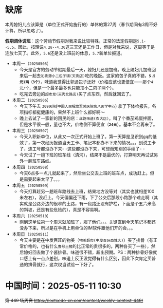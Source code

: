 
# 缺席

本周媳妇儿应该算是（单位正式开始施行的）单休的第27周（春节期间有3周不好计算，所以忽略了）。

**假期调休调班**：这个劳动节假期对我来说比较特殊，正常的法定假期是`5.1--5.5`。因此，按理说`4.28--4.30`这三天还是工作日，但是对我来说，这周等于是连放七天了。此外，`5.6`还是没上班前的休息，`5.7`新单位报道。

- 本周一（`20250505`） 
  * 今天是官方的劳动节假期最后一天，媳妇儿还是加班。晚上媳妇儿加班回来后一起去`沁秀源小二包子铺(天秀店)`吃的晚饭。这家的包子真的不错，**`5.5元1两（3个）`**，味道我觉得比郭通包子还好（价格应该也更便宜——那个`4元/个`，但是一个最多最多也只能顶小二包子两个）。
  * 吃完去旁边的`超市发(天秀北路店)`买了点东西，然后就回去了。
- 本周二（`20250506`） 
  * 今天下午去 `309医院`(`中国人民解放军总医院第八医学中心`) 拿了下体检报告，各项指标都挺健康的，果然不上班什么都好啊～
  * 晚上去试了一家新的回民的店：`丝路味道(农大店)`。叫了个番茄鸡蛋拌面，但是水平很一般，量也不大，价格倒不算便宜（**`24元`**）。基本不会再来了。
- 本周三（`20250507`） 
  * 今天入职新单位，从此又一次正式开始上班了。第一天算是见识到gq的低效了，第一次经历报道当天工卡、笔记本都办不下来的情况。。。别说工卡了，连工号都没办下来- -这些都没办下来，可想而知别的手续了- -
  * 今天试了一趟下班的班车线（清河），结果不是最优的，打算明天再试试另外一趟班车路线。
- 本周四（`20250508`） 
  * 今天6点多一点儿就起来了，然后坐公交去上班的班车点，成功赶上。但是需要起来太早了。。。
- 本周五（`20250509`） 
  * 今天打算赶另一趟班车路线去上班，结果地方没等对（其实也就相差100米左右），没赶上。今天偏偏还下雨，下了公交后那段小路那个难走啊（其实就是公路旁边的很窄的土路，有一段路还没有护栏，下面是个五六米高的斜坡，还是有些危险的），真是不容易啊。
- 本周六（`20250510`） 
  * 刚到这单位第一个周末就加班了，服了他们。。。关键直到今天笔记本都还没办下来，所以是在手机上用单位的IM软件跟他们开的会。。。
- 本周日（`20250511`） 
  * 今天主要是在中发百旺的物美（`物美超市(中发百旺商城店)`）买了排骨（有正常价格的，也有什么`壹号土猪`的比正常的贵很多的，两种各买了一些），然后媳妇回去做了个酱排骨。味道很不错，超出预期。PS：两种排骨好像就口感上有一点点差别，味道上反正没觉得有什么区别，因此下次肯定买普通的排骨就行，这次权当试验一下好了。

# 中国时间：2025-05-11 10:30

~~第 449 场周赛 https://leetcode-cn.com/contest/weekly-contest-449/~~
